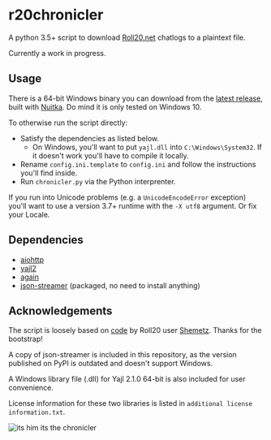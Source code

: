# r20chronicler
A python 3.5+ script to download [Roll20.net](https://roll20.net) chatlogs to a plaintext file.

Currently a work in progress.

## Usage
There is a 64-bit Windows binary you can download from the [latest release](https://github.com/Aanok/r20chronicler/releases/latest), built with [Nuitka](https://nuitka.net/). Do mind it is only tested on Windows 10.

To otherwise run the script directly:
- Satisfy the dependencies as listed below.
  - On Windows, you'll want to put `yajl.dll` into `C:\Windows\System32`. If it doesn't work you'll have to compile it locally.
- Rename `config.ini.template` to `config.ini` and follow the instructions you'll find inside.
- Run `chronicler.py` via the Python interprenter.

If you run into Unicode problems (e.g. a `UnicodeEncodeError` exception) you'll want to use a version 3.7+ runtime with the `-X utf8` argument. Or fix your Locale.

## Dependencies
* [aiohttp](https://github.com/aio-libs/aiohttp)
* [yajl2](https://lloyd.github.io/yajl/)
* [again](https://github.com/kashifrazzaqui/again)
* [json-streamer](https://github.com/kashifrazzaqui/json-streamer/) (packaged, no need to install anything)

## Acknowledgements
The script is loosely based on [code](https://github.com/itamarcu/data_downloaders/blob/master/roll20_archives_downloader.py) by Roll20 user [Shemetz](https://app.roll20.net/users/3564168/shemetz). Thanks for the bootstrap!

A copy of json-streamer is included in this repository, as the version published on PyPI is outdated and doesn't support Windows.

A Windows library file (.dll) for Yajl 2.1.0 64-bit is also included for user convenience.

License information for these two libraries is listed in `additional license information.txt`.

![its him its the chronicler](https://user-images.githubusercontent.com/18417628/79206868-3d51d000-7e40-11ea-9cae-a4b91b469db4.jpg)
